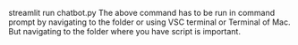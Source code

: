 streamlit run chatbot.py
The above command has to be run in command prompt by navigating to the folder or using VSC terminal or Terminal of Mac. But navigating to the folder where you have script is important.
